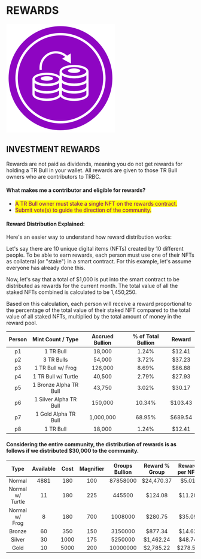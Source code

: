 # REWARDS

![](<../../.gitbook/assets/Compounding Illustration.svg>)&#x20;



## INVESTMENT REWARDS

Rewards are not paid as dividends, meaning you do not get rewards for holding a TR Bull in your wallet. All rewards are given to those TR Bull owners who are contributors to TRBC. &#x20;

#### What makes me a contributor and eligible for rewards?&#x20;

* <mark style="color:purple;">A TR Bull owner must stake a single NFT on the rewards contract.</mark>
* <mark style="color:purple;">Submit vote(s) to guide the direction of the community.</mark>&#x20;



#### Reward Distribution Explained:

Here's an easier way to understand how reward distribution works:

Let's say there are 10 unique digital items (NFTs) created by 10 different people. To be able to earn rewards, each person must use one of their NFTs as collateral (or "stake") in a smart contract. For this example, let's assume everyone has already done this.

Now, let's say that a total of $1,000 is put into the smart contract to be distributed as rewards for the current month. The total value of all the staked NFTs combined is calculated to be 1,450,250.

Based on this calculation, each person will receive a reward proportional to the percentage of the total value of their staked NFT compared to the total value of all staked NFTs, multiplied by the total amount of money in the reward pool.

| Person |    Mint Count / Type   | Accrued Bullion | % of Total Bullion |  Reward |
| :----: | :--------------------: | :-------------: | :----------------: | :-----: |
|   p1   |        1 TR Bull       |      18,000     |        1.24%       |  $12.41 |
|   p2   |       3 TR Bulls       |      54,000     |        3.72%       |  $37.23 |
|   p3   |    1 TR Bull w/ Frog   |     126,000     |        8.69%       |  $86.88 |
|   p4   |   1 TR Bull w/ Turtle  |      40,500     |        2.79%       |  $27.93 |
|   p5   | 1 Bronze Alpha TR Bull |      43,750     |        3.02%       |  $30.17 |
|   p6   | 1 Silver Alpha TR Bull |     150,000     |       10.34%       | $103.43 |
|   p7   |  1 Gold Alpha TR Bull  |    1,000,000    |       68.95%       | $689.54 |
|   p8   |        1 TR Bull       |      18,000     |        1.24%       |  $12.41 |

&#x20;

#### Considering the entire community, the distribution of rewards is as follows if we distributed $30,000 to the community.&#x20;

|       Type       | Available | Cost | Magnifier | Groups Bullion | Reward % Group | Reward per NFT |
| :--------------: | :-------: | :--: | :-------: | :------------: | :------------: | :------------: |
|      Normal      |    4881   |  180 |    100    |    87858000    |   $24,470.37   |      $5.01     |
| Normal w/ Turtle |     11    |  180 |    225    |     445500     |     $124.08    |     $11.28     |
|  Normal w/ Frog  |     8     |  180 |    700    |     1008000    |     $280.75    |     $35.09     |
|      Bronze      |     60    |  350 |    150    |     3150000    |     $877.34    |     $14.62     |
|      Silver      |     30    | 1000 |    175    |     5250000    |    $1,462.24   |     $48.74     |
|       Gold       |     10    | 5000 |    200    |    10000000    |    $2,785.22   |     $278.52    |
